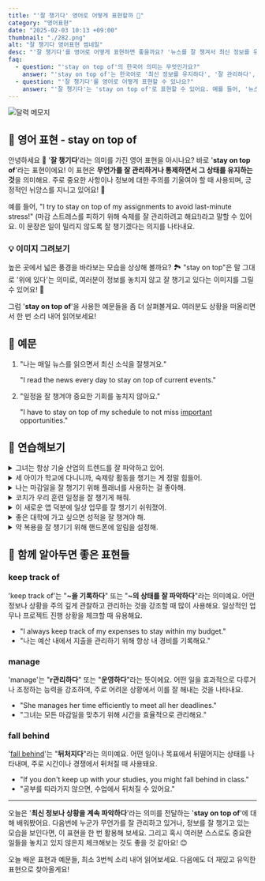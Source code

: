 ```yaml
---
title: "'잘 챙기다' 영어로 어떻게 표현할까 🎈️"
category: "영어표현"
date: "2025-02-03 10:13 +09:00"
thumbnail: "./282.png"
alt: "잘 챙기다 영어표현 썸네일"
desc: "'잘 챙기다'를 영어로 어떻게 표현하면 좋을까요? '뉴스를 잘 챙겨서 최신 정보를 유지해야 해'는 어떻게 말할 수 있을까요? '내 스케줄을 잘 챙기려고 노력하고 있어'를 영어로 어떻게 표현할 수 있을까요? 다양한 예문을 통해서 연습하고 본인의 표현으로 만들어 보세요."
faq:
  - question: "'stay on top of'의 한국어 의미는 무엇인가요?"
    answer: "'stay on top of'는 한국어로 '최신 정보를 유지하다', '잘 관리하다', '상황을 파악하다' 등으로 해석할 수 있어요."
  - question: "'잘 챙기다'를 영어로 어떻게 표현할 수 있나요?"
    answer: "'잘 챙기다'는 'stay on top of'로 표현할 수 있어요. 예를 들어, '뉴스를 잘 챙겨서 최신 정보를 유지해야 해'는 'I need to stay on top of the news'로 말할 수 있어요."
---
```


![달력 메모지](./282-1.jpg)

## 🌟 영어 표현 - stay on top of

안녕하세요 👋 '**잘 챙기다**'라는 의미를 가진 영어 표현을 아시나요? 바로 '**stay on top of**'라는 표현이에요! 이 표현은 **무언가를 잘 관리하거나 통제하면서 그 상태를 유지하는 것**을 의미해요. 주로 중요한 사항이나 정보에 대한 주의를 기울여야 할 때 사용되며, 긍정적인 뉘앙스를 지니고 있어요! 🌟

예를 들어, "I try to stay on top of my assignments to avoid last-minute stress!" (마감 스트레스를 피하기 위해 숙제를 잘 관리하려고 해요!)라고 말할 수 있어요. 이 문장은 일이 밀리지 않도록 잘 챙기겠다는 의지를 나타내요.

### 💡 이미지 그려보기

높은 곳에서 넓은 풍경을 바라보는 모습을 상상해 볼까요? 🏞️ "stay on top"은 말 그대로 '위에 있다'는 의미로, 여러분이 정보를 놓치지 않고 잘 챙기고 있다는 이미지를 그릴 수 있어요! 🎈

그럼 '**stay on top of**'을 사용한 예문들을 좀 더 살펴볼게요. 여러분도 상황을 떠올리면서 한 번 소리 내어 읽어보세요!

## 📖 예문

1. "나는 매일 뉴스를 읽으면서 최신 소식을 잘챙겨요."

   "I read the news every day to stay on top of current events."

2. "일정을 잘 챙겨야 중요한 기회를 놓치지 않아요."

   "I have to stay on top of my schedule to not miss [important](/blog/in-english/318.important/) opportunities."

## 💬 연습해보기

<details>
<summary>그녀는 항상 기술 산업의 트렌드를 잘 파악하고 있어.</summary>
<span>She's always been good at staying on top of industry trends in tech.</span>
</details>

<details>
<summary>세 아이가 학교에 다니니까, 숙제랑 활동을 챙기는 게 정말 힘들어.</summary>
<span>With three kids in school, it's challenging to stay on top of all their homework and activities.</span>
</details>

<details>
<summary>나는 마감일을 잘 챙기기 위해 플래너를 사용하는 걸 좋아해.</summary>
<span>I love using my planner to stay on top of deadlines.</span>
</details>

<details>
<summary>코치가 우리 훈련 일정을 잘 챙기게 해줘.</summary>
<span>The coach <a href="/blog/in-english/232.make-sure/">makes sure</a> we stay on top of our training schedule.</span>
</details>

<details>
<summary>이 새로운 앱 덕분에 일상 업무를 잘 챙기기 쉬워졌어.</summary>
<span>With this new app, it's easier to stay on top of my daily tasks.</span>
</details>

<details>
<summary>좋은 대학에 가고 싶으면 성적을 잘 챙겨야 해.</summary>
<span>You need to stay on top of your grades if you want to get into a good college.</span>
</details>

<details>
<summary>약 복용을 잘 챙기기 위해 핸드폰에 알림을 설정해.</summary>
<span>I use reminders on my phone to stay on top of taking my medications.</span>
</details>

## 🤝 함께 알아두면 좋은 표현들

### keep track of

'keep track of'는 "**~을 기록하다**" 또는 "**~의 상태를 잘 파악하다**"라는 의미예요. 어떤 정보나 상황을 주의 깊게 관찰하고 관리하는 것을 강조할 때 많이 사용해요. 일상적인 업무나 프로젝트 진행 상황을 체크할 때 유용해요.

- "I always keep track of my expenses to stay within my budget."
- "나는 예산 내에서 지출을 관리하기 위해 항상 내 경비를 기록해요."

### manage

'manage'는 "**r관리하다**" 또는 "**운영하다**"라는 뜻이에요. 어떤 일을 효과적으로 다루거나 조정하는 능력을 강조하며, 주로 어려운 상황에서 이를 잘 해내는 것을 나타내요.

- "She manages her time efficiently to meet all her deadlines."
- "그녀는 모든 마감일을 맞추기 위해 시간을 효율적으로 관리해요."

### fall behind

'[fall behind](/blog/in-english/031.fall-behind/)'는 "**뒤처지다**"라는 의미예요. 어떤 일이나 목표에서 뒤떨어지는 상태를 나타내며, 주로 시간이나 경쟁에서 뒤처질 때 사용돼요.

- "If you don't keep up with your studies, you might fall behind in class."
- "공부를 따라가지 않으면, 수업에서 뒤처질 수 있어요."

---

오늘은 '**최신 정보나 상황을 계속 파악하다**'라는 의미를 전달하는 '**stay on top of**'에 대해 배워봤어요. 다음번에 누군가 무언가를 잘 관리하고 있거나, 정보를 잘 챙기고 있는 모습을 보인다면, 이 표현을 한 번 활용해 보세요. 그리고 혹시 여러분 스스로도 중요한 일들을 놓치고 있지 않은지 체크해보는 것도 좋을 것 같아요! 😊

오늘 배운 표현과 예문들, 최소 3번씩 소리 내어 읽어보세요. 다음에도 더 재밌고 유익한 표현으로 찾아올게요!
